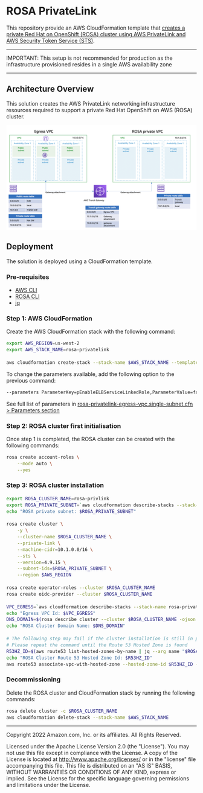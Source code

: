 # ROSA PrivateLink

This repository provide an AWS CloudFormation template that [creates a private Red Hat on OpenShift (ROSA) cluster using AWS PrivateLink and AWS Security Token Service (STS)](https://developers.redhat.com/articles/2022/04/27/create-privatelink-red-hat-openshift-cluster-aws-sts#create_the_subnets).

---

IMPORTANT: This setup is not recommended for production as the infrastructure provisioned resides in a single AWS availability zone  

---

## Architecture Overview

This solution creates the AWS PrivateLink networking infrastructure resources required to support a private Red Hat OpenShift on AWS (ROSA) cluster.

![rosa-privatelink-egress-vpc.single-subnet](assets/rosa-privatelink-egress-vpc.single-subnet.png)

## Deployment

The solution is deployed using a CloudFormation template.

### Pre-requisites

- [AWS CLI](https://docs.aws.amazon.com/cli/latest/userguide/getting-started-install.html)
- [ROSA CLI](https://github.com/openshift/rosa/releases)
- [jq](https://stedolan.github.io/jq/download/0)

### Step 1: AWS CloudFormation

Create the AWS CloudFormation stack with the following command:

```bash
export AWS_REGION=us-west-2
export AWS_STACK_NAME=rosa-privatelink

aws cloudformation create-stack --stack-name $AWS_STACK_NAME --template-body file://rosa-privatelink-egress-vpc.single-subnet.cfn.yml
```

To change the parameters available, add the following option to the previous command:

```bash
--parameters ParameterKey=pEnableELBServiceLinkedRole,ParameterValue=false ParameterKey=pROSAVPCSubnetCidrBlock,ParameterValue=10.1.0.0/17 ParameterKey=pROSAVPCCidrBlock,ParameterValue=10.1.0.0/16
```

See full list of parameters in [rosa-privatelink-egress-vpc.single-subnet.cfn > Parameters section](rosa-privatelink-egress-vpc.single-subnet.cfn.yml)

### Step 2: ROSA cluster first initialisation

Once step 1 is completed, the ROSA cluster can be created with the following commands:

```bash
rosa create account-roles \
    --mode auto \
    --yes
```

### Step 3: ROSA cluster installation

```bash
export ROSA_CLUSTER_NAME=rosa-privlink
export ROSA_PRIVATE_SUBNET=`aws cloudformation describe-stacks --stack-name $AWS_STACK_NAME --query "Stacks[0].Outputs[?OutputKey=='oRosaVpcSubnet'].OutputValue" --output text`
echo "ROSA private subnet: $ROSA_PRIVATE_SUBNET"

rosa create cluster \
    -y \
    --cluster-name $ROSA_CLUSTER_NAME \
    --private-link \
    --machine-cidr=10.1.0.0/16 \
    --sts \
    --version=4.9.15 \
    --subnet-ids=$ROSA_PRIVATE_SUBNET \
    --region $AWS_REGION

rosa create operator-roles --cluster $ROSA_CLUSTER_NAME
rosa create oidc-provider --cluster $ROSA_CLUSTER_NAME

VPC_EGRESS=`aws cloudformation describe-stacks --stack-name rosa-privatelink --query "Stacks[0].Outputs[?OutputKey=='oEgressVpc'].OutputValue" --output text`
echo "Egress VPC Id: $VPC_EGRESS"
DNS_DOMAIN=$(rosa describe cluster --cluster $ROSA_CLUSTER_NAME -ojson | jq -r .dns.base_domain)
echo "ROSA Cluster Domain Name: $DNS_DOMAIN"

# The following step may fail if the cluster installation is still in pending state. 
# Please repeat the command until the Route 53 Hosted Zone is found 
R53HZ_ID=$(aws route53 list-hosted-zones-by-name | jq --arg name "$ROSA_CLUSTER_NAME.$DNS_DOMAIN." -r '.HostedZones | .[] | select(.Name=="\($name)") | .Id')
echo "ROSA Cluster Route 53 Hosted Zone Id: $R53HZ_ID"
aws route53 associate-vpc-with-hosted-zone --hosted-zone-id $R53HZ_ID --vpc VPCRegion=$AWS_REGION,VPCId=$VPC_EGRESS
```

### Decommissioning

Delete the ROSA cluster and CloudFormation stack by running the following commands:

```bash
rosa delete cluster -c $ROSA_CLUSTER_NAME
aws cloudformation delete-stack --stack-name $AWS_STACK_NAME
```

---

Copyright 2022 Amazon.com, Inc. or its affiliates. All Rights Reserved.

Licensed under the Apache License Version 2.0 (the "License"). You may not use this file except in compliance with the License. A copy of the License is located at <http://www.apache.org/licenses/> or in the "license" file accompanying this file. This file is distributed on an "AS IS" BASIS, WITHOUT WARRANTIES OR CONDITIONS OF ANY KIND, express or implied. See the License for the specific language governing permissions and limitations under the License.
